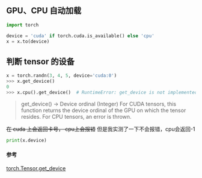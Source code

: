 ## GPU、CPU 自动加载
```python
import torch

device = 'cuda' if torch.cuda.is_available() else 'cpu'
x = x.to(device)
```

## 判断 tensor 的设备
```python
x = torch.randn(3, 4, 5, device='cuda:0')
>>> x.get_device()
0
>>> x.cpu().get_device()  # RuntimeError: get_device is not implemented for type torch.FloatTensor
```
> get_device() -> Device ordinal (Integer) 
For CUDA tensors, this function returns the device ordinal of the GPU on which the tensor resides. For CPU tensors, an error is thrown.

~~在 cuda 上会返回卡号， cpu上会报错~~
但是我实测了一下不会报错，cpu会返回-1

```python
print(x.device)
```


#### 参考
[torch.Tensor.get_device](https://pytorch.org/docs/1.5.0/tensors.html?highlight=get_device#torch.Tensor.get_device)

